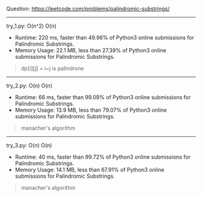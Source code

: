 Question: https://leetcode.com/problems/palindromic-substrings/

---

try_1.py: O(n^2) O(n)

* Runtime: 220 ms, faster than 49.96% of Python3 online submissions for Palindromic Substrings.
* Memory Usage: 22.1 MB, less than 27.39% of Python3 online submissions for Palindromic Substrings.

> dp[i][j] = i~j is palindrone

---

try_2.py: O(n) O(n)

* Runtime: 66 ms, faster than 99.09% of Python3 online submissions for Palindromic Substrings.
* Memory Usage: 13.9 MB, less than 79.07% of Python3 online submissions for Palindromic Substrings.

> manacher's algorithm

---

try_3.py: O(n) O(n)

* Runtime: 40 ms, faster than 99.72% of Python3 online submissions for Palindromic Substrings.
* Memory Usage: 14.1 MB, less than 67.91% of Python3 online submissions for Palindromic Substrings.

> manacher's algorithm